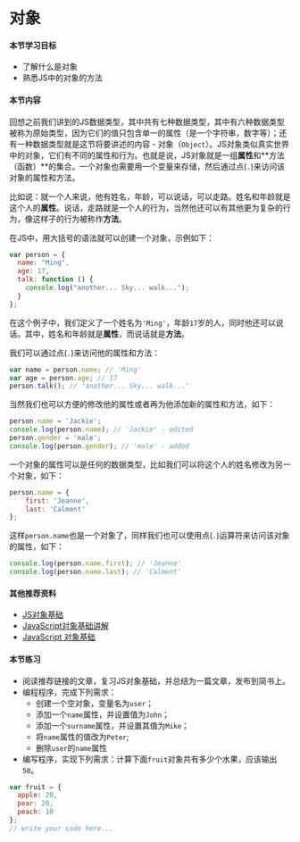 # 对象

#### 本节学习目标
* 了解什么是对象
* 熟悉JS中的对象的方法

#### 本节内容
回想之前我们讲到的JS数据类型，其中共有七种数据类型，其中有六种数据类型被称为原始类型，因为它们的值只包含单一的属性（是一个字符串，数字等）；还有一种数据类型就是这节将要讲述的内容 - 对象（`Object`）。JS对象类似真实世界中的对象，它们有不同的属性和行为。也就是说，JS对象就是一组**属性**和**方法（函数）**的集合。一个对象也需要用一个变量来存储，然后通过点(`.`)来访问该对象的属性和方法。

比如说：就一个人来说，他有姓名，年龄，可以说话，可以走路。姓名和年龄就是这个人的**属性**。说话，走路就是一个人的行为，当然他还可以有其他更为复杂的行为，像这样子的行为被称作**方法**。

在JS中，用大括号的语法就可以创建一个对象，示例如下：
```JavaScript
var person = {
  name: "Ming",
  age: 17,
  talk: function () { 
    console.log("another... Sky... walk...");
  }
};
```
在这个例子中，我们定义了一个姓名为`'Ming'`，年龄`17`岁的人，同时他还可以说话。其中，姓名和年龄就是**属性**，而说话就是**方法**。

我们可以通过点(`.`)来访问他的属性和方法：
```JavaScript
var name = person.name; // 'Ming'
var age = person.age; // 17
person.talk(); // 'another... Sky... walk...'
```
当然我们也可以方便的修改他的属性或者再为他添加新的属性和方法，如下：
```JavaScript
person.name = 'Jackie';
console.log(person.name); // 'Jackie' - edited
person.gender = 'male';
console.log(person.gender); // 'male' - added
```
一个对象的属性可以是任何的数据类型，比如我们可以将这个人的姓名修改为另一个对象，如下：
```JavaScript
person.name = {
    first: 'Jeanne',
    last: 'Calment'
};
```
这样`person.name`也是一个对象了，同样我们也可以使用点(`.`)运算符来访问该对象的属性，如下：
```JavaScript
console.log(person.name.first); // 'Jeanne'
console.log(person.name.last); // 'Calment'
```


#### 其他推荐资料
* [JS对象基础](https://developer.mozilla.org/zh-CN/docs/Learn/JavaScript/Objects/Basics)
* [JavaScript对象基础讲解](http://www.codexiu.cn/javascript/blog/40328/)
* [JavaScript 对象基础](http://wanwu.tech/2017/06/03/object-basics/)

#### 本节练习
* 阅读推荐链接的文章，复习JS对象基础，并总结为一篇文章，发布到简书上。
* 编程程序，完成下列需求：
    * 创建一个空对象，变量名为`user`；
    * 添加一个`name`属性，并设置值为`John`；
    * 添加一个`surname`属性，并设置其值为`Mike`；
    * 将`name`属性的值改为`Peter`;
    * 删除`user`的`name`属性
* 编写程序，实现下列需求：计算下面`fruit`对象共有多少个水果，应该输出`50`。
```JavaScript
var fruit = {
  apple: 20,
  pear: 20,
  peach: 10
};
// write your code here...
```
